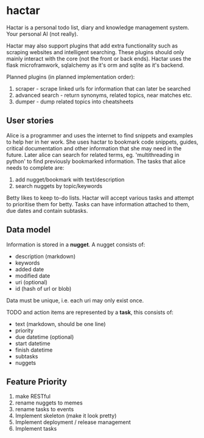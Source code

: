 hactar
======

Hactar is a personal todo list, diary and knowledge management system. Your
personal AI (not really).

Hactar may also support plugins that add extra functionality such as scraping
websites and intelligent searching. These plugins should only mainly interact
with the core (not the front or back ends). Hactar uses the flask
microframwork, sqlalchemy as it's orm and sqlite as it's backend.

Planned plugins (in planned implementation order):
 1. scraper - scrape linked urls for information that can later be searched
 2. advanced search - return synonyms, related topics, near matches etc.
 3. dumper - dump related topics into cheatsheets

User stories
------------

Alice is a programmer and uses the internet to find snippets and examples to
help her in her work. She uses hactar to bookmark code snippets, guides,
critical documentation and other information that she may need in the future.
Later alice can search for related terms, eg. 'multithreading in python' to
find previously bookmarked information.
The tasks that alice needs to complete are:
 1. add nugget/bookmark with text/description
 2. search nuggets by topic/keywords

Betty likes to keep to-do lists. Hactar will accept various tasks and
attempt to prioritise them for betty. Tasks can have information attached to
them, due dates and contain subtasks.

Data model
----------

Information is stored in a **nugget**. A nugget consists of:
 * description (markdown)
 * keywords
 * added date
 * modified date
 * uri (optional)
 * id (hash of url or blob)

Data must be unique, i.e. each uri may only exist once.

TODO and action items are represented by a **task**, this consists of:
 * text (markdown, should be one line)
 * priority
 * due datetime (optional)
 * start datetime
 * finish datetime
 * subtasks
 * nuggets

Feature Priority
----------------
 1. make RESTful
 1. rename nuggets to memes
 1. rename tasks to events
 1. Implement skeleton (make it look pretty)
 1. Implement deployment / release management
 1. Implement tasks
